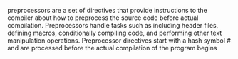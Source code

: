 preprocessors are a set of directives that provide instructions to the compiler about how to preprocess the source code before actual compilation.
Preprocessors handle tasks such as including header files, defining macros, conditionally compiling code, and performing other text manipulation operations. 
Preprocessor directives start with a hash symbol # and are processed before the actual compilation of the program begins
